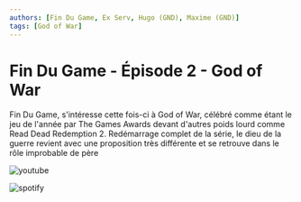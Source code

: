 ```yaml
---
authors: [Fin Du Game, Ex Serv, Hugo (GND), Maxime (GND)]
tags: [God of War]
---
```


# Fin Du Game - Épisode 2 - God of War

Fin Du Game, s'intéresse cette fois-ci à God of War, célébré comme étant le jeu de l'année par The Games Awards devant d'autres poids lourd comme Read Dead Redemption 2. Redémarrage complet de la série, le dieu de la guerre revient avec une proposition très différente et se retrouve dans le rôle improbable de père

![youtube](https://www.youtube.com/watch?v=1okDUSZKNuc)

![spotify](https://open.spotify.com/episode/7BeSPhDoInkpfswOYSu21y)
